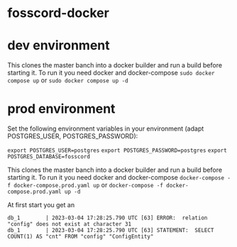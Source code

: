 # fosscord-docker

# dev environment
This clones the master banch into a docker builder and run a build before starting it.
To run it you need docker and docker-compose
`sudo docker compose up` or `sudo docker compose up -d`

# prod environment

Set the following environment variables in your environment (adapt POSTGRES_USER, POSTGRES_PASSWORD):

`export POSTGRES_USER=postgres`
`export POSTGRES_PASSWORD=postgres`
`export POSTGRES_DATABASE=fosscord`

This clones the master banch into a docker builder and run a build before starting it.
To run it you need docker and docker-compose
`docker-compose -f docker-compose.prod.yaml up` or `docker-compose -f docker-compose.prod.yaml up -d`

At first start you get an
```
db_1        | 2023-03-04 17:28:25.790 UTC [63] ERROR:  relation "config" does not exist at character 31
db_1        | 2023-03-04 17:28:25.790 UTC [63] STATEMENT:  SELECT COUNT(1) AS "cnt" FROM "config" "ConfigEntity"
```